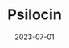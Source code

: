---
title: "Psilocin"
cc-type: hashtag
date: 2023-07-01
hashtag: psilocin
related:
  - Psilocybin
tags:
  - Schedule I
  - psychedelic
  - drug
---